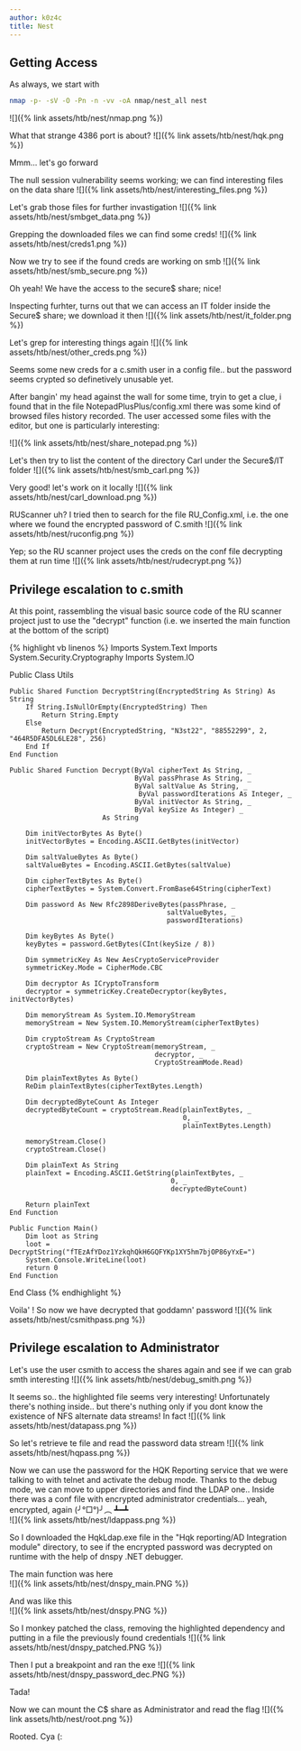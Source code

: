 ```yaml
---
author: k0z4c
title: Nest
---
```


## **Getting Access**

As always, we start with

```bash
nmap -p- -sV -O -Pn -n -vv -oA nmap/nest_all nest
```
![]({% link assets/htb/nest/nmap.png %})

What that strange 4386 port is about?
![]({% link assets/htb/nest/hqk.png %})

Mmm... let's go forward

The null session vulnerability seems working; we can find interesting files on the data share 
![]({% link assets/htb/nest/interesting_files.png %})

Let's grab those files for further invastigation
![]({% link assets/htb/nest/smbget_data.png %})

Grepping the downloaded files we can find some creds!
![]({% link assets/htb/nest/creds1.png %})

Now we try to see if the found creds are working on smb
![]({% link assets/htb/nest/smb_secure.png %})

Oh yeah! We have the access to the secure$ share; nice!

Inspecting furhter, turns out that we can access an IT folder inside the Secure$ share; we download it then
![]({% link assets/htb/nest/it_folder.png %})

Let's grep for interesting things again
![]({% link assets/htb/nest/other_creds.png %})

Seems some new creds for a c.smith user in a config file.. but the password seems crypted so definetively unusable yet. 

After bangin' my head against the wall for some time, tryin to get a clue, i found 
that in the file NotepadPlusPlus/config.xml there was some kind of browsed files history recorded.
The user accessed some files with the editor, but one is particularly interesting:

![]({% link assets/htb/nest/share_notepad.png %})

Let's then try to list the content of the directory Carl under the Secure$/IT folder
![]({% link assets/htb/nest/smb_carl.png %})

Very good! let's work on it locally
![]({% link assets/htb/nest/carl_download.png %})

RUScanner uh? I tried then to search for the file RU_Config.xml, i.e. the one where we found the encrypted password of C.smith
![]({% link assets/htb/nest/ruconfig.png %})

Yep; so the RU scanner project uses the creds on the conf file decrypting them at run time
![]({% link assets/htb/nest/rudecrypt.png %})

## **Privilege escalation to c.smith**

At this point, rassembling the visual basic source code of the RU scanner project just to use the "decrypt" function
(i.e. we inserted the main function at the bottom of the script) 

{% highlight vb linenos %}
Imports System.Text
Imports System.Security.Cryptography
Imports System.IO

Public Class Utils

    Public Shared Function DecryptString(EncryptedString As String) As String
        If String.IsNullOrEmpty(EncryptedString) Then
            Return String.Empty
        Else
            Return Decrypt(EncryptedString, "N3st22", "88552299", 2, "464R5DFA5DL6LE28", 256)
        End If
    End Function

    Public Shared Function Decrypt(ByVal cipherText As String, _
                                   ByVal passPhrase As String, _
                                   ByVal saltValue As String, _
                                    ByVal passwordIterations As Integer, _
                                   ByVal initVector As String, _
                                   ByVal keySize As Integer) _
                           As String

        Dim initVectorBytes As Byte()
        initVectorBytes = Encoding.ASCII.GetBytes(initVector)

        Dim saltValueBytes As Byte()
        saltValueBytes = Encoding.ASCII.GetBytes(saltValue)

        Dim cipherTextBytes As Byte()
		cipherTextBytes = System.Convert.FromBase64String(cipherText)

        Dim password As New Rfc2898DeriveBytes(passPhrase, _
                                           saltValueBytes, _
                                           passwordIterations)

        Dim keyBytes As Byte()
        keyBytes = password.GetBytes(CInt(keySize / 8))

        Dim symmetricKey As New AesCryptoServiceProvider
        symmetricKey.Mode = CipherMode.CBC

        Dim decryptor As ICryptoTransform
        decryptor = symmetricKey.CreateDecryptor(keyBytes, initVectorBytes)

		Dim memoryStream As System.IO.MemoryStream
		memoryStream = New System.IO.MemoryStream(cipherTextBytes)

        Dim cryptoStream As CryptoStream
        cryptoStream = New CryptoStream(memoryStream, _
                                        decryptor, _
                                        CryptoStreamMode.Read)

        Dim plainTextBytes As Byte()
        ReDim plainTextBytes(cipherTextBytes.Length)

        Dim decryptedByteCount As Integer
        decryptedByteCount = cryptoStream.Read(plainTextBytes, _
                                               0, _
                                               plainTextBytes.Length)

        memoryStream.Close()
        cryptoStream.Close()

        Dim plainText As String
        plainText = Encoding.ASCII.GetString(plainTextBytes, _
                                            0, _
                                            decryptedByteCount)

        Return plainText
    End Function

	Public Function Main()
		Dim loot as String
		loot = DecryptString("fTEzAfYDoz1YzkqhQkH6GQFYKp1XY5hm7bjOP86yYxE=")
		System.Console.WriteLine(loot)
		return 0
	End Function
End Class
{% endhighlight %}

Voila' ! So now we have decrypted that goddamn' password 
![]({% link assets/htb/nest/csmithpass.png %})

## **Privilege escalation to Administrator**

Let's use the user csmith to access the shares again and see if we can grab smth interesting
![]({% link assets/htb/nest/debug_smith.png %})

It seems so.. the highlighted file seems very interesting!
Unfortunately there's nothing inside.. but there's nuthing only if you dont know the existence of NFS alternate data streams!
In fact
![]({% link assets/htb/nest/datapass.png %})

So let's retrieve te file and read the password data stream
![]({% link assets/htb/nest/hqpass.png %})

Now we can use the password for the HQK Reporting service that we were talking to with telnet and activate the debug mode.
Thanks to the debug mode, we can move to upper directories and find the LDAP one.. Inside there was a conf file with
encrypted administrator credentials... yeah, encrypted, again (╯°□°)╯︵ ┻━┻  
![]({% link assets/htb/nest/ldappass.png %})

So I downloaded the HqkLdap.exe file in the "Hqk reporting/AD Integration module" directory, to see if the encrypted password was
decrypted on runtime with the help of dnspy .NET debugger.

The main function was here  
![]({% link assets/htb/nest/dnspy_main.PNG %})  

And was like this  
![]({% link assets/htb/nest/dnspy.PNG %})  

So I monkey patched the class, removing the highlighted dependency and putting in a file the previously found credentials
![]({% link assets/htb/nest/dnspy_patched.PNG %})

Then I put a breakpoint and ran the exe
![]({% link assets/htb/nest/dnspy_password_dec.PNG %})

Tada! 

Now we can mount the C$ share as Administrator and read the flag 
![]({% link assets/htb/nest/root.png %})

Rooted. Cya (:

